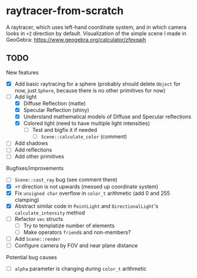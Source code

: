 # raytracer-from-scratch

A raytracer, which uses left-hand coordinate system, and in which camera looks in `+Z` direction by default. Visualization of the simple scene I made in GeoGebra: https://www.geogebra.org/calculator/zfexqajh

## TODO
New features
- [x] Add basic raytracing for a sphere (probably should delete `Object` for now, just `Sphere`, because there is no other primitives for now)
- [ ] Add light
    - [x] Diffuse Reflection (matte)
    - [x] Specular Reflection (shiny)
    - [x] Understand mathematical models of Diffuse and Specular reflections
    - [x] Colored light (need to have multiple light intensities)
        - [ ] Test and bigfix it if needed
            - [ ] `Scene::calculate_color` (comment)
- [ ] Add shadows
- [ ] Add reflections
- [ ] Add other primitives

Bugfixes/improvements
- [ ] `Scene::cast_ray` bug (see comment there)
- [x] `+Y` direction is not upwards (messed up coordinate system)
- [x] Fix `unsigned char` overflow in `color_t` arithmetic (add 0 and 255 clamping)
- [x] Abstract similar code in `PointLight` and `DirectionalLight`'s `calculate_intensity` method
- [ ] Refactor `vec` structs
    - [ ] Try to templatize number of elements
    - [ ] Make operators `friend`s and non-members?
- [ ] Add `Scene::render`
- [ ] Configure camera by FOV and near plane distance

Potential bug causes
- [ ] `alpha` parameter is changing during `color_t` arithmetic
